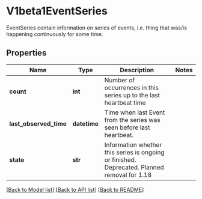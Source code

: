 # V1beta1EventSeries

EventSeries contain information on series of events, i.e. thing that was/is happening continuously for some time.

## Properties
Name | Type | Description | Notes
------------ | ------------- | ------------- | -------------
**count** | **int** | Number of occurrences in this series up to the last heartbeat time | 
**last_observed_time** | **datetime** | Time when last Event from the series was seen before last heartbeat. | 
**state** | **str** | Information whether this series is ongoing or finished. Deprecated. Planned removal for 1.18 | 

[[Back to Model list]](../README.md#documentation-for-models) [[Back to API list]](../README.md#documentation-for-api-endpoints) [[Back to README]](../README.md)


